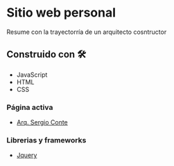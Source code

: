 # Sitio web personal
Resume con la trayectorría de un arquitecto cosntructor

## Construido con 🛠️

* JavaScript
* HTML
* CSS

### Página activa
* [Arq. Sergio Conte](https://arqsergioconte.com.ar/)

### Librerias y frameworks
* [Jquery](https://jquery.com/)

